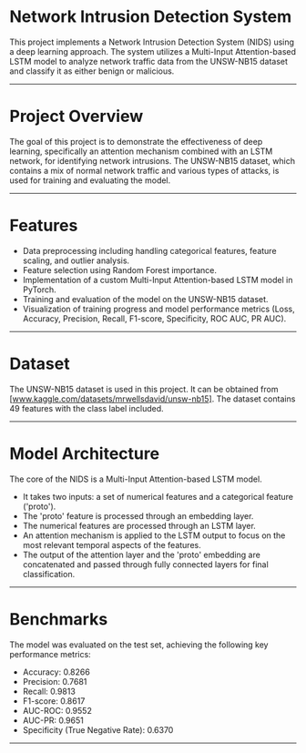 # Network Intrusion Detection System 

This project implements a Network Intrusion Detection System (NIDS) using a deep learning approach. The system utilizes a Multi-Input Attention-based LSTM model to analyze network traffic data from the UNSW-NB15 dataset and classify it as either benign or malicious.

--- 

# Project Overview
The goal of this project is to demonstrate the effectiveness of deep learning, specifically an attention mechanism combined with an LSTM network, for identifying network intrusions. The UNSW-NB15 dataset, which contains a mix of normal network traffic and various types of attacks, is used for training and evaluating the model.

---

# Features
- Data preprocessing including handling categorical features, feature scaling, and outlier analysis.
- Feature selection using Random Forest importance.
- Implementation of a custom Multi-Input Attention-based LSTM model in PyTorch.
- Training and evaluation of the model on the UNSW-NB15 dataset.
- Visualization of training progress and model performance metrics (Loss, Accuracy, Precision, Recall, F1-score, Specificity, ROC AUC, PR AUC).

---

# Dataset
The UNSW-NB15 dataset is used in this project. It can be obtained from [www.kaggle.com/datasets/mrwellsdavid/unsw-nb15]. The dataset contains 49 features with the class label included.

---

# Model Architecture
 The core of the NIDS is a Multi-Input Attention-based LSTM model.

- It takes two inputs: a set of numerical features and a categorical feature ('proto').
- The 'proto' feature is processed through an embedding layer.
- The numerical features are processed through an LSTM layer.
- An attention mechanism is applied to the LSTM output to focus on the most relevant temporal aspects of the features.
- The output of the attention layer and the 'proto' embedding are concatenated and passed through fully connected layers for final classification.

---

# Benchmarks
The model was evaluated on the test set, achieving the following key performance metrics:

- Accuracy: 0.8266
- Precision: 0.7681
- Recall: 0.9813
- F1-score: 0.8617
- AUC-ROC: 0.9552
- AUC-PR: 0.9651
- Specificity (True Negative Rate): 0.6370

---
